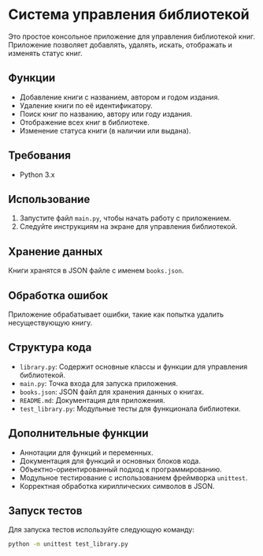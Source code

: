  # Система управления библиотекой

Это простое консольное приложение для управления библиотекой книг. Приложение позволяет добавлять, удалять, искать, отображать и изменять статус книг.

## Функции

- Добавление книги с названием, автором и годом издания.
- Удаление книги по её идентификатору.
- Поиск книг по названию, автору или году издания.
- Отображение всех книг в библиотеке.
- Изменение статуса книги (в наличии или выдана).

## Требования

- Python 3.x

## Использование

1. Запустите файл `main.py`, чтобы начать работу с приложением.
2. Следуйте инструкциям на экране для управления библиотекой.

## Хранение данных

Книги хранятся в JSON файле с именем `books.json`.

## Обработка ошибок

Приложение обрабатывает ошибки, такие как попытка удалить несуществующую книгу.

## Структура кода

- `library.py`: Содержит основные классы и функции для управления библиотекой.
- `main.py`: Точка входа для запуска приложения.
- `books.json`: JSON файл для хранения данных о книгах.
- `README.md`: Документация для приложения.
- `test_library.py`: Модульные тесты для функционала библиотеки.

## Дополнительные функции

- Аннотации для функций и переменных.
- Документация для функций и основных блоков кода.
- Объектно-ориентированный подход к программированию.
- Модульное тестирование с использованием фреймворка `unittest`.
- Корректная обработка кириллических символов в JSON.

## Запуск тестов

Для запуска тестов используйте следующую команду:

```sh
python -m unittest test_library.py